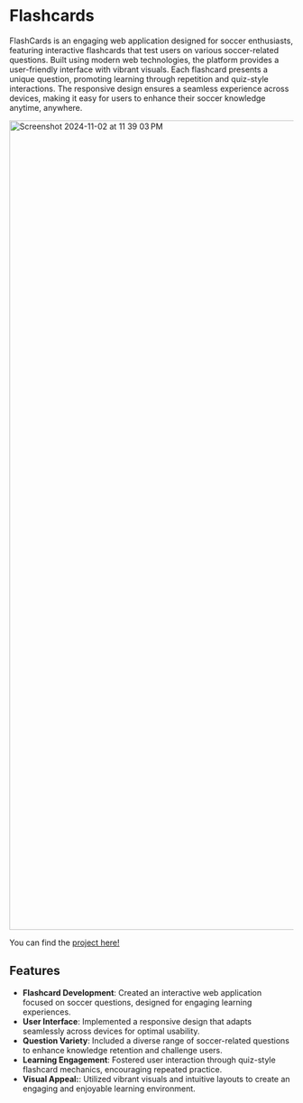 # Flashcards

FlashCards is an engaging web application designed for soccer enthusiasts, featuring interactive flashcards that test users on various soccer-related questions. Built using modern web technologies, the platform provides a user-friendly interface with vibrant visuals. Each flashcard presents a unique question, promoting learning through repetition and quiz-style interactions. The responsive design ensures a seamless experience across devices, making it easy for users to enhance their soccer knowledge anytime, anywhere.

<img width="1436" alt="Screenshot 2024-11-02 at 11 39 03 PM" src="https://github.com/user-attachments/assets/d6a7bf7f-0448-4610-831b-0b4c12502b62">

You can find the [project here!](https://flashcards-one-livid.vercel.app) 


## Features

- **Flashcard Development**: Created an interactive web application focused on soccer questions, designed for engaging learning experiences.
- **User Interface**: Implemented a responsive design that adapts seamlessly across devices for optimal usability.
- **Question Variety**: Included a diverse range of soccer-related questions to enhance knowledge retention and challenge users.
- **Learning Engagement**: Fostered user interaction through quiz-style flashcard mechanics, encouraging repeated practice.
- **Visual Appeal:**: Utilized vibrant visuals and intuitive layouts to create an engaging and enjoyable learning environment.
